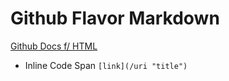 # Github Flavor Markdown

[Github Docs f/ HTML](https://github.github.com/gfm/ "GFM")

+ Inline Code Span
`
[link](/uri "title")
`

